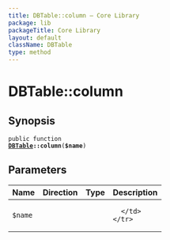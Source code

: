 ```yaml
---
title: DBTable::column — Core Library
package: lib
packageTitle: Core Library
layout: default
className: DBTable
type: method
---
```


# DBTable::column

## Synopsis

<code>public function <b><a href="DBTable">DBTable</a>::column</b>(<b>$name</b>)</code>

## Parameters

<table>
  <thead>
    <tr>
      <th>Name</th>
      <th>Direction</th>
      <th>Type</th>
      <th>Description</th>
    </tr>
  </thead>
  <tbody>
    <tr>
      <td><code>$name</code>
      <td><i></i></td>
      <td></td>
      <td>

      </td>
    </tr>
  </tbody>
</table>

